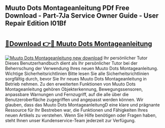 ## Muuto Dots Montageanleitung PDf Free Download - Part-7Ja Service Owner Guide - User Repair Edition l01Bf

# <h2><a href="http://df7y8q.blite.top/?on=Muuto+Dots+Montageanleitung">🔗Download 👉🔴 Muuto Dots Montageanleitung</a></h2>

[![Muuto Dots Montageanleitung new download](https://i.imgur.com/lujVjoI.png)](http://df7y8q.blite.top/?on=Muuto+Dots+Montageanleitung)
Ihr persönlicher Tutor Dieses Benutzerhandbuch dient als Ihr persönlicher Tutor bei der Beherrschung der Verwendung Ihres neuen Muuto Dots Montageanleitung. Wichtige Sicherheitsrichtlinien Bitte lesen Sie alle Sicherheitsrichtlinien sorgfältig durch, bevor Sie Ihr neues Muuto Dots Montageanleitung in Betrieb nehmen. Zu den erweiterten Funktionen von Muuto Dots Montageanleitung gehören Objekterkennung, Bewegungssensoren, anpassbare Warnungen und Fernzugriff, auf die alle über die Benutzeroberfläche zugegriffen und angepasst werden können. Wir glauben, dass das Muuto Dots MontageanleitungD eine klare und prägnante Ressource für Ihr Bestreben war, die Funktionen und Fähigkeiten Ihres neuen Artikels zu verstehen. Wenn Sie Hilfe benötigen oder Fragen haben, steht Ihnen unser Kundenservice-Team jederzeit zur Verfügung.
